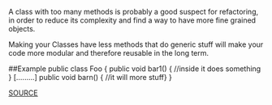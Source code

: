 A class with too many methods is probably a good suspect for refactoring, in order to reduce its complexity and find a way to have more fine grained objects. 

Making your Classes have less methods that do generic stuff will make your code more modular and therefore reusable in the long term.

##Example
	public class Foo {
		public void bar1() { //inside it does something }
		[.........]
		public void barn() { //it will more stuff}
	}

[SOURCE](http://pmd.sourceforge.net/pmd-5.3.2/pmd-java/rules/java/codesize.html#TooManyMethods)

